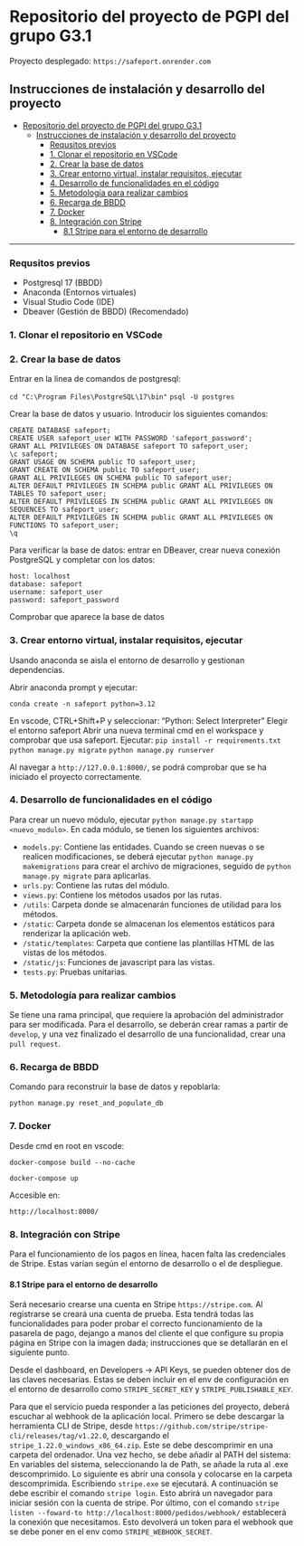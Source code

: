 # Repositorio del proyecto de PGPI del grupo G3.1

Proyecto desplegado: `https://safeport.onrender.com`

## Instrucciones de instalación y desarrollo del proyecto

- [Repositorio del proyecto de PGPI del grupo G3.1](#repositorio-del-proyecto-de-pgpi-del-grupo-g31)
  - [Instrucciones de instalación y desarrollo del proyecto](#instrucciones-de-instalación-y-desarrollo-del-proyecto)
    - [Requsitos previos](#requsitos-previos)
    - [1. Clonar el repositorio en VSCode](#1-clonar-el-repositorio-en-vscode)
    - [2. Crear la base de datos](#2-crear-la-base-de-datos)
    - [3. Crear entorno virtual, instalar requisitos, ejecutar](#3-crear-entorno-virtual-instalar-requisitos-ejecutar)
    - [4. Desarrollo de funcionalidades en el código](#4-desarrollo-de-funcionalidades-en-el-código)
    - [5. Metodología para realizar cambios](#5-metodología-para-realizar-cambios)
    - [6. Recarga de BBDD](#6-recarga-de-bbdd)
    - [7. Docker](#7-docker)
    - [8. Integración con Stripe](#8-integración-con-stripe)
      - [8.1 Stripe para el entorno de desarrollo](#81-stripe-para-el-entorno-de-desarrollo)


---

### Requsitos previos

- Postgresql 17 (BBDD)
- Anaconda (Entornos virtuales)
- Visual Studio Code (IDE)
- Dbeaver (Gestión de BBDD) (Recomendado)

### 1. Clonar el repositorio en VSCode

### 2. Crear la base de datos
Entrar en la línea de comandos de postgresql:

`cd "C:\Program Files\PostgreSQL\17\bin"`
`psql -U postgres`

Crear la base de datos y usuario. Introducir los siguientes comandos:

```
CREATE DATABASE safeport;
CREATE USER safeport_user WITH PASSWORD 'safeport_password';
GRANT ALL PRIVILEGES ON DATABASE safeport TO safeport_user;
\c safeport;
GRANT USAGE ON SCHEMA public TO safeport_user;
GRANT CREATE ON SCHEMA public TO safeport_user;
GRANT ALL PRIVILEGES ON SCHEMA public TO safeport_user;
ALTER DEFAULT PRIVILEGES IN SCHEMA public GRANT ALL PRIVILEGES ON TABLES TO safeport_user;
ALTER DEFAULT PRIVILEGES IN SCHEMA public GRANT ALL PRIVILEGES ON SEQUENCES TO safeport_user;
ALTER DEFAULT PRIVILEGES IN SCHEMA public GRANT ALL PRIVILEGES ON FUNCTIONS TO safeport_user;
\q
```

Para verificar la base de datos: entrar en DBeaver, crear nueva conexión PostgreSQL y completar con los datos:
```
host: localhost
database: safeport
username: safeport_user
password: safeport_password
```

Comprobar que aparece la base de datos

### 3. Crear entorno virtual, instalar requisitos, ejecutar
Usando anaconda se aisla el entorno de desarrollo y gestionan dependencias.

Abrir anaconda prompt y ejecutar:

`conda create -n safeport python=3.12`

En vscode, CTRL+Shift+P y seleccionar: “Python: Select Interpreter”
Elegir el entorno safeport
Abrir una nueva terminal cmd en el workspace y comprobar que usa safeport. Ejecutar:
`pip install -r requirements.txt`
`python manage.py migrate`
`python manage.py runserver`

Al navegar a `http://127.0.0.1:8000/`, se podrá comprobar que se ha iniciado el proyecto correctamente.

### 4. Desarrollo de funcionalidades en el código

Para crear un nuevo módulo, ejecutar `python manage.py startapp <nuevo_modulo>`.
En cada módulo, se tienen los siguientes archivos:
- `models.py`: Contiene las entidades. Cuando se creen nuevas o se realicen modificaciones, se deberá ejecutar `python manage.py makemigrations` para crear el archivo de migraciones, seguido de `python manage.py migrate` para aplicarlas.
- `urls.py`: Contiene las rutas del módulo.
- `views.py`: Contiene los métodos usados por las rutas.
- `/utils`: Carpeta donde se almacenarán funciones de utilidad para los métodos.
- `/static`: Carpeta donde se almacenan los elementos estáticos para renderizar la aplicación web.
- `/static/templates`: Carpeta que contiene las plantillas HTML de las vistas de los métodos.
- `/static/js`: Funciones de javascript para las vistas.
- `tests.py`: Pruebas unitarias.

### 5. Metodología para realizar cambios

Se tiene una rama principal, que requiere la aprobación del administrador para ser modificada. Para el desarrollo, se deberán crear ramas a partir de `develop`, y una vez finalizado el desarrollo de una funcionalidad, crear una `pull request`.

### 6. Recarga de BBDD
Comando para reconstruir la base de datos y repoblarla:

`python manage.py reset_and_populate_db`


### 7. Docker
Desde cmd en root en vscode:

`docker-compose build --no-cache`

`docker-compose up`

Accesible en:

`http://localhost:8000/`

### 8. Integración con Stripe

Para el funcionamiento de los pagos en línea, hacen falta las credenciales de Stripe. Estas varían según el entorno de
desarrollo o el de despliegue.

#### 8.1 Stripe para el entorno de desarrollo

Será necesario crearse una cuenta en Stripe `https://stripe.com`. Al registrarse se creará una cuenta de prueba. Esta tendrá todas las funcionalidades para poder probar el correcto funcionamiento de la pasarela de pago, dejango a manos del cliente el que configure su propia página en Stripe con la imagen dada; instrucciones que se detallarán en el siguiente punto.

Desde el dashboard, en Developers -> API Keys, se pueden obtener dos de las claves necesarias. Estas se deben incluir en el env de configuración en el entorno de desarrollo como `STRIPE_SECRET_KEY` y `STRIPE_PUBLISHABLE_KEY`.

Para que el servicio pueda responder a las peticiones del proyecto, deberá escuchar al webhook de la aplicación local. Primero se debe descargar la herramienta CLI de Stripe, desde `https://github.com/stripe/stripe-cli/releases/tag/v1.22.0`, descargando el `stripe_1.22.0_windows_x86_64.zip`. Este se debe descomprimir en una carpeta del ordenador. Una vez hecho, se debe añadir al PATH del sistema: En variables del sistema, seleccionando la de Path, se añade la ruta al .exe descomprimido. Lo siguiente es abrir una consola y colocarse en la carpeta descomprimida. Escribiendo `stripe.exe` se ejecutará. A continuación se debe escribir el comando `stripe login`. Esto abrirá un navegador para iniciar sesión con la cuenta de stripe. Por último, con el comando `stripe listen --foward-to http://localhost:8000/pedidos/webhook/` establecerá la conexión que necesitamos. Esto devolverá un token para el webhook que se debe poner en el env como `STRIPE_WEBHOOK_SECRET`.